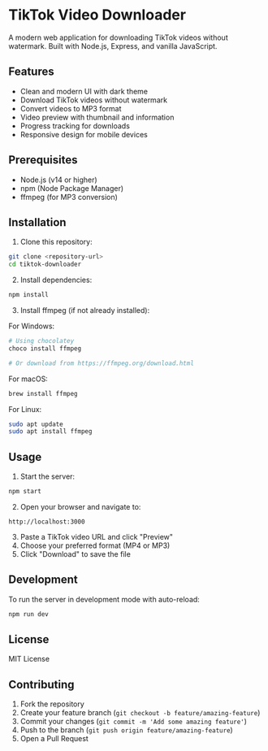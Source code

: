 # TikTok Video Downloader

A modern web application for downloading TikTok videos without watermark. Built with Node.js, Express, and vanilla JavaScript.

## Features

- Clean and modern UI with dark theme
- Download TikTok videos without watermark
- Convert videos to MP3 format
- Video preview with thumbnail and information
- Progress tracking for downloads
- Responsive design for mobile devices

## Prerequisites

- Node.js (v14 or higher)
- npm (Node Package Manager)
- ffmpeg (for MP3 conversion)

## Installation

1. Clone this repository:
```bash
git clone <repository-url>
cd tiktok-downloader
```

2. Install dependencies:
```bash
npm install
```

3. Install ffmpeg (if not already installed):

For Windows:
```bash
# Using chocolatey
choco install ffmpeg

# Or download from https://ffmpeg.org/download.html
```

For macOS:
```bash
brew install ffmpeg
```

For Linux:
```bash
sudo apt update
sudo apt install ffmpeg
```

## Usage

1. Start the server:
```bash
npm start
```

2. Open your browser and navigate to:
```
http://localhost:3000
```

3. Paste a TikTok video URL and click "Preview"
4. Choose your preferred format (MP4 or MP3)
5. Click "Download" to save the file

## Development

To run the server in development mode with auto-reload:
```bash
npm run dev
```

## License

MIT License

## Contributing

1. Fork the repository
2. Create your feature branch (`git checkout -b feature/amazing-feature`)
3. Commit your changes (`git commit -m 'Add some amazing feature'`)
4. Push to the branch (`git push origin feature/amazing-feature`)
5. Open a Pull Request 